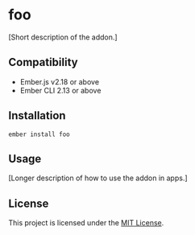 foo
==============================================================================

[Short description of the addon.]


Compatibility
------------------------------------------------------------------------------

* Ember.js v2.18 or above
* Ember CLI 2.13 or above


Installation
------------------------------------------------------------------------------

```
ember install foo
```


Usage
------------------------------------------------------------------------------

[Longer description of how to use the addon in apps.]


License
------------------------------------------------------------------------------

This project is licensed under the [MIT License](LICENSE.md).
